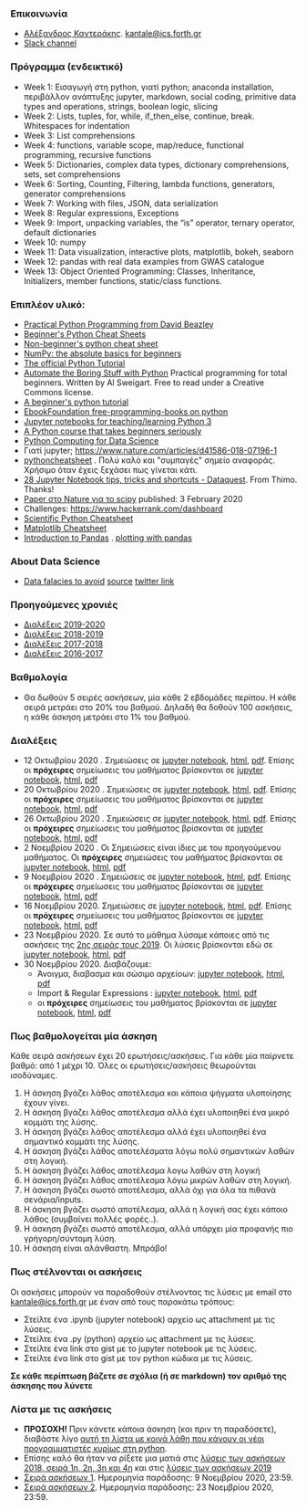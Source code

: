 ### Επικοινωνία
* [Αλέξανδρος Καντεράκης](https://www.ics.forth.gr/cbml/index_main.php?l=e&c=730). [kantale@ics.forth.gr](kantale@ics.forth.gr)
* [Slack channel](pythoncrete2020.slack.com)

### Πρόγραμμα (ενδεικτικό)
* Week 1: Εισαγωγή στη python, γιατί python; anaconda installation, περιβάλλον ανάπτυξης jupyter, markdown, social coding, primitive data types and operations, strings, boolean logic, slicing
* Week 2: Lists, tuples, for, while, if_then_else, continue, break. Whitespaces for indentation
* Week 3: List comprehensions
* Week 4: functions, variable scope, map/reduce, functional programming, recursive functions
* Week 5: Dictionaries, complex data types, dictionary comprehensions, sets, set comprehensions
* Week 6: Sorting, Counting, Filtering, lambda functions, generators, generator comprehensions
* Week 7: Working with files, JSON, data serialization
* Week 8: Regular expressions, Exceptions
* Week 9: Import, unpacking variables, the “is” operator, ternary operator, default dictionaries
* Week 10: numpy
* Week 11: Data visualization, interactive plots, matplotlib, bokeh, seaborn
* Week 12: pandas with real data examples from GWAS catalogue
* Week 13: Object Oriented Programming: Classes, Inheritance, Initializers, member functions, static/class functions.

### Επιπλέον υλικό:
* [Practical Python Programming from David Beazley](https://dabeaz-course.github.io/practical-python/)
* [Beginner's Python Cheat Sheets](https://ehmatthes.github.io/pcc_2e/cheat_sheets/cheat_sheets/)
* [Non-beginner's python cheat sheet](https://gto76.github.io/python-cheatsheet/)
* [NumPy: the absolute basics for beginners](https://numpy.org/devdocs/user/absolute_beginners.html)
* [The official Python Tutorial](https://docs.python.org/3/tutorial/index.html)
* [Automate the Boring Stuff with Python](https://automatetheboringstuff.com/) Practical programming for total beginners. Written by Al Sweigart. Free to read under a Creative Commons license.
* [A beginner's python tutorial](https://en.wikibooks.org/wiki/A_Beginner%27s_Python_Tutorial)
* [EbookFoundation free-programming-books on python](https://github.com/EbookFoundation/free-programming-books/blob/master/free-programming-books.md#python)
* [Jupyter notebooks for teaching/learning Python 3](https://github.com/jerry-git/learn-python3)
* [A Python course that takes beginners seriously](https://github.com/JdeH/LightOn)
* [Python Computing for Data Science](https://github.com/profjsb/python-seminar)
* Γιατί jupyter; https://www.nature.com/articles/d41586-018-07196-1 
* [pythoncheatsheet](https://www.pythoncheatsheet.org/) . Πολύ καλό και "συμπαγές" σημείο αναφοράς. Χρήσιμο όταν έχεις ξεχάσει πως γίνεται κάτι. 
* [28 Jupyter Notebook tips, tricks and shortcuts - Dataquest](https://www.dataquest.io/blog/jupyter-notebook-tips-tricks-shortcuts/). From Thimo. Thanks!
* [Paper στο Nature για το scipy](https://www.nature.com/articles/s41592-019-0686-2) published: 3 February 2020
* Challenges: https://www.hackerrank.com/dashboard
* [Scientific Python Cheatsheet](https://ipgp.github.io/scientific_python_cheat_sheet/)
* [Matplotlib Cheatsheet](https://twitter.com/magnumdessert/status/1280543694760710144)
* [Introduction to Pandas](https://realpython.com/pandas-dataframe/) . [plotting with pandas](https://realpython.com/pandas-plot-python/)

### About Data Science 
* [Data falacies to avoid](https://www.geckoboard.com/uploads/data-fallacies-to-avoid.pdf) [source](https://www.geckoboard.com/best-practice/statistical-fallacies/) [twitter link](https://twitter.com/simongerman600/status/1294764565406855170?s=11)

### Προηγούμενες χρονιές
* [Διαλέξεις 2019-2020](2019_2020/README.md)
* [Διαλέξεις 2018-2019](https://gist.github.com/kantale/b726b3ac17fbb00eb21fec8e262967ec)
* [Διαλέξεις 2017-2018](https://gist.github.com/kantale/7a84e046fca8eba6bf11035b49be00ce)
* [Διαλέξεις 2016-2017](https://gist.github.com/kantale/c94e9559cc408a986638794ede47f9d5)

### Βαθμολογία
* Θα δωθούν 5 σειρές ασκήσεων, μία κάθε 2 εβδομάδες περίπου. Η κάθε σειρά μετράει στο 20% του βαθμού. Δηλαδή θα δοθούν 100 ασκήσεις, η κάθε άσκηση μετράει στο 1% του βαθμού.

### Διαλέξεις 
* 12 Οκτωβρίου 2020 . Σημειώσεις σε [jupyter notebook](notes/lesson_1.ipynb), [html](notes/lesson_1.html), [pdf](notes/lesson_1.pdf). Επίσης  οι **πρόχειρες** σημείωσεις του μαθήματος βρίσκονται σε [jupyter notebook](2020_2021/lesson_1_2020.ipynb), [html](2020_2021/lesson_1_2020.html), [pdf](2020_2021/lesson_1_2020.pdf)
* 20 Οκτωβρίου 2020 . Σημειώσεις σε [jupyter notebook](notes/lesson_2.ipynb), [html](notes/lesson_2.html), [pdf](notes/lesson_2.pdf). Επίσης  οι **πρόχειρες** σημείωσεις του μαθήματος βρίσκονται σε [jupyter notebook](2020_2021/lesson_2_2020.ipynb), [html](2020_2021/lesson_2_2020.html), [pdf](2020_2021/lesson_2_2020.pdf)
* 26 Οκτωβρίου 2020 . Σημειώσεις σε [jupyter notebook](notes/lesson_3.ipynb), [html](notes/lesson_3.html), [pdf](notes/lesson_3.pdf). Επίσης  οι **πρόχειρες** σημείωσεις του μαθήματος βρίσκονται σε [jupyter notebook](2020_2021/lesson_3_2020.ipynb), [html](2020_2021/lesson_3_2020.html), [pdf](2020_2021/lesson_3_2020.pdf)
* 2 Νοεμβρίου 2020 . Οι Σημειώσεις είναι ίδιες με του προηγούμενου μαθήματος. Οι **πρόχειρες** σημειώσεις του μαθήματος βρίσκονται σε [jupyter notebook](2020_2021/lesson_4_2020.ipynb), [html](2020_2021/lesson_4_2020.html), [pdf](2020_2021/lesson_4_2020.pdf)
* 9 Νοεμβρίου 2020 . Σημειώσεις σε [jupyter notebook](notes/lesson_4.ipynb), [html](notes/lesson_4.html), [pdf](notes/lesson_4.pdf). Επίσης  οι **πρόχειρες** σημείωσεις του μαθήματος βρίσκονται σε [jupyter notebook](2020_2021/lesson_5_2020.ipynb), [html](2020_2021/lesson_5_2020.html), [pdf](2020_2021/lesson_5_2020.pdf)
* 16 Νοεμβρίου 2020. Σημειώσεις σε [jupyter notebook](notes/lesson_5.ipynb), [html](notes/lesson_5.html), [pdf](notes/lesson_5.pdf). Επίσης  οι **πρόχειρες** σημείωσεις του μαθήματος βρίσκονται σε [jupyter notebook](2020_2021/lesson_6_2020.ipynb), [html](2020_2021/lesson_6_2020.html), [pdf](2020_2021/lesson_6_2020.pdf)
* 23 Νοεμβρίου 2020. Σε αυτό το μάθημα λύσαμε κάποιες από τις ασκήσεις της [2ης σειράς τους 2019](2019_2020/assignment_2.md). Οι λύσεις βρίσκονται εδώ σε [jupyter notebook](2020_2021/lesson_7_2020.ipynb), [html](2020_2021/lesson_7_2020.html), [pdf](2020_2021/lesson_7_2020.pdf)
* 30 Νοεμβρίου 2020. Διαβάζουμε:
   * Άνοιγμα, διαβασμα και σώσιμο αρχείοων: [jupyter notebook](notes/lesson_5.ipynb), [html](notes/lesson_5.html), [pdf](notes/lesson_5.pdf)
   * Import & Regular Expressions : [jupyter notebook](notes/lesson_6.ipynb), [html](notes/lesson_6.html), [pdf](notes/lesson_6.pdf)
   * οι **πρόχειρες** σημείωσεις του μαθήματος βρίσκονται σε [jupyter notebook](2020_2021/lesson_8_2020.ipynb), [html](2020_2021/lesson_8_2020.html), [pdf](2020_2021/lesson_8_2020.pdf)
	


### Πως βαθμολογείται μία άσκηση
Κάθε σειρά ασκήσεων έχει 20 ερωτήσεις/ασκήσεις. Για κάθε μία παίρνετε βαθμό: από 1 μέχρι 10. Όλες οι ερωτήσεις/ασκήσεις θεωρούνται ισοδύναμες. 

1. Η άσκηση βγάζει λάθος αποτέλεσμα και κάποια ψήγματα υλοποίησης έχουν γίνει.
2. Η άσκηση βγάζει λάθος αποτέλεσμα αλλά έχει υλοποιηθεί ένα μικρό κομμάτι της λύσης.
3. Η άσκηση βγάζει λάθος αποτέλεσμα αλλά έχει υλοποιηθεί ένα σημαντικό κομμάτι της λύσης.
4. Η άσκηση βγάζει λάθος αποτελέσματα λόγω πολύ σημαντικών λαθών στη λογική.
5. Η άσκηση βγάζει λάθος αποτέλεσμα λογω λαθών στη λογική
6. Η άσκηση βγάζει λάθος αποτέλεσμα λόγω μικρών λαθών στη λογική. 
7. H άσκηση βγάζει σωστό αποτέλεσμα, αλλά όχι για όλα τα πιθανά σενάρια/inputs. 
8. Η άσκηση βγάζει σωστό αποτέλεσμα, αλλά η λογική σας έχει κάποιο λάθος (συμβαίνει πολλές φορές..). 
9. Η άσκηση βγάζει σωστό αποτέλεσμα, αλλά υπάρχει μία προφανής πιο γρήγορη/σύντομη λύση.
10. Η άσκηση είναι αλάνθαστη. Μπράβο!

### Πως στέλνονται οι ασκήσεις
Οι ασκήσεις μπορούν να παραδοθούν στέλνοντας τις λύσεις με email στο [kantale@ics.forth.gr](mailto:kantale@ics.forth.gr) με έναν από τους παρακάτω τρόπους:

   * Στείλτε ένα .ipynb (jupyter notebook) αρχείο ως attachment με τις λύσεις.
   * Στείλτε ένα .py (python) αρχείο ως attachment με τις λύσεις.
   * Στείλτε ένα link στο gist με το jupyter notebook με τις λύσεις. 
   * Στείλτε ένα link στο gist με τον python κώδικα με τις λύσεις.

**Σε κάθε περίπτωση βάζετε σε σχόλια (ή σε markdown) τον αριθμό της άσκησης που λύνετε**

### Λίστα με τις ασκήσεις
* **ΠΡΟΣΟΧΗ!** Πριν κάνετε κάποια άσκηση (και πριν τη παραδόσετε), διαβάστε λίγο [αυτή τη λίστα με κοινά λάθη που κάνουν οι νέοι προγραμματιστές κυρίως στη python](common_errors.md). 
* Επίσης καλό θα ήταν να ρίξετε μια ματιά στις [λύσεις των ασκήσεων 2018, σειρά 1η, 2η, 3η και 4η](solutions_2018.ipynb) και στις [λύσεις των ασκήσεων 2019](2019_2020/solutions_2019.ipynb)
* [Σειρά ασκήσεων 1](assignment_1.ipynb). Ημερομηνία παράδοσης: 9 Νοεμβρίου 2020, 23:59.  
* [Σειρά ασκήσεων 2](assignment_2.ipynb). Ημερομηνία παράδοσης: 23 Νοεμβρίου 2020, 23:59.



